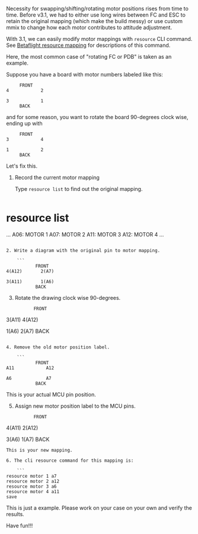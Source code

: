 Necessity for swapping/shifting/rotating motor positions rises from time to time. Before v3.1, we had to either use long wires between FC and ESC to retain the original mapping (which make the build messy) or use custom mmix to change how each motor contributes to attitude adjustment.

With 3.1, we can easily modify motor mappings with `resource` CLI command. See [Betaflight resource mapping](https://github.com/betaflight/betaflight/wiki/Betaflight-resource-remapping) for descriptions of this command.

Here, the most common case of "rotating FC or PDB" is taken as an example.

Suppose you have a board with motor numbers labeled like this:

```
     FRONT
4            2

3            1
     BACK
```

and for some reason, you want to rotate the board 90-degrees clock wise, ending up with
```
     FRONT
3            4

1            2
     BACK
```

Let's fix this.

1. Record the current motor mapping

    Type `resource list` to find out the original mapping.
    ```
# resource list
...
A06: MOTOR 1
A07: MOTOR 2
A11: MOTOR 3
A12: MOTOR 4
...
```

2. Write a diagram with the original pin to motor mapping.

    ```
           FRONT
4(A12)       2(A7)

3(A11)       1(A6)
           BACK
```

3. Rotate the drawing clock wise 90-degrees.

    ```
           FRONT
3(A11)       4(A12)

1(A6)        2(A7)
           BACK
```

4. Remove the old motor position label.

    ```
           FRONT
A11            A12

A6             A7
           BACK
```
This is your actual MCU pin position.

5. Assign new motor position label to the MCU pins.

    ```
           FRONT
4(A11)       2(A12)

3(A6)        1(A7)
           BACK
```
This is your new mapping.

6. The cli resource command for this mapping is:

    ```
resource motor 1 a7
resource motor 2 a12
resource motor 3 a6
resource motor 4 a11
save
```

This is just a example. Please work on your case on your own and verify the results.

Have fun!!!